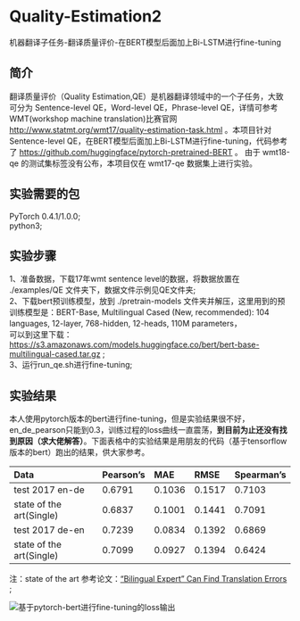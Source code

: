 # Quality-Estimation2
机器翻译子任务-翻译质量评价-在BERT模型后面加上Bi-LSTM进行fine-tuning<br>

## 简介
翻译质量评价（Quality Estimation,QE）是机器翻译领域中的一个子任务，大致可分为 Sentence-level QE，Word-level QE，Phrase-level QE，详情可参考WMT(workshop machine translation)比赛官网 http://www.statmt.org/wmt17/quality-estimation-task.html 。本项目针对 Sentence-level QE，在BERT模型后面加上Bi-LSTM进行fine-tuning，代码参考了 https://github.com/huggingface/pytorch-pretrained-BERT 。 由于 wmt18-qe 的测试集标签没有公布，本项目仅在 wmt17-qe 数据集上进行实验。

## 实验需要的包
PyTorch 0.4.1/1.0.0;<br>
python3;

## 实验步骤
1、准备数据，下载17年wmt sentence level的数据，将数据放置在 ./examples/QE 文件夹下，数据文件示例见QE文件夹;<br>
2、下载bert预训练模型，放到 ./pretrain-models 文件夹并解压，这里用到的预训练模型是：BERT-Base, Multilingual Cased (New, recommended): 104 languages, 12-layer, 768-hidden, 12-heads, 110M parameters，<br>
可以到这里下载：https://s3.amazonaws.com/models.huggingface.co/bert/bert-base-multilingual-cased.tar.gz ;<br>
3、运行run_qe.sh进行fine-tuning;<br>

## 实验结果
本人使用pytorch版本的bert进行fine-tuning，但是实验结果很不好，en_de_pearson只能到0.3，训练过程的loss曲线一直震荡，**到目前为止还没有找到原因（求大佬解答）**。下面表格中的实验结果是用朋友的代码（基于tensorflow版本的bert）跑出的结果，供大家参考。

|Data|Pearson’s|MAE|RMSE|Spearman’s|
|:---|:---|:---|:---|:---|
|test 2017 en-de|0.6791|0.1036|0.1517|0.7103|
|state of the art(Single)|0.6837|0.1001|0.1441|0.7091|
|test 2017 de-en| 0.7239|0.0834|0.1392|0.6869|
|state of the art(Single)|0.7099|0.0927|0.1394|0.6424|

注：state of the art 参考论文：[“Bilingual Expert” Can Find Translation Errors](https://arxiv.org/pdf/1807.09433.pdf) ;<br>

![基于pytorch-bert进行fine-tuning的loss输出](https://github.com/xlniu/Quality-Estimation2/blob/master/pretrain-models/loss.png)
